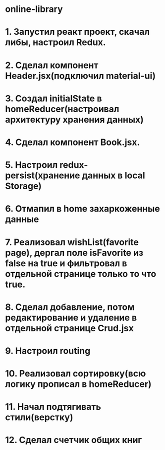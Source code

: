 # online-library

# 1. Запустил реакт проект, скачал либы, настроил Redux.
# 2. Сделал компонент Header.jsx(подключил material-ui)
# 3. Создал initialState в homeReducer(настроивал архитектуру хранения данных)
# 4. Сделал компонент Book.jsx. 
# 5. Настроил redux-persist(хранение данных в local Storage)
# 6. Отмапил в home захаркоженные данные
# 7. Реализовал wishList(favorite page), дергал поле isFavorite из false на true и фильтровал в отдельной странице только то что true.
# 8. Сделал добавление, потом редактирование и удаление в отдельной странице Crud.jsx
# 9. Настроил routing
# 10. Реализовал сортировку(всю логику прописал в homeReducer)
# 11. Начал подтягивать стили(верстку)
# 12. Сделал счетчик общих книг
